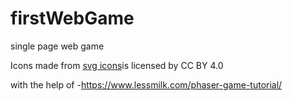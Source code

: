 # firstWebGame
single page web game

Icons made from <a href="https://www.onlinewebfonts.com/icon">svg icons</a>is licensed by CC BY 4.0

with the help of -https://www.lessmilk.com/phaser-game-tutorial/
